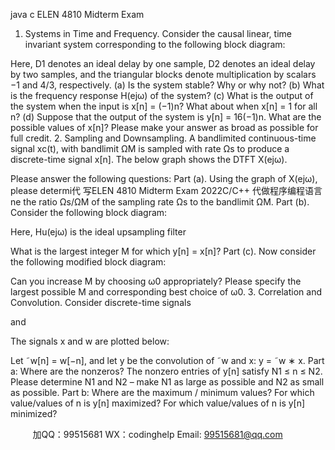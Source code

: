 java c
ELEN 4810 Midterm Exam
1. Systems in Time and Frequency. Consider the causal linear, time invariant system corresponding to the following block diagram:

Here, D1 denotes an ideal delay by one sample, D2 denotes an ideal delay by two samples, and the triangular blocks denote multiplication by scalars −1 and 4/3, respectively.
(a) Is the system stable? Why or why not?
(b) What is the frequency response H(ejω) of the system?
(c) What is the output of the system when the input is x[n] = (−1)n? What about when x[n] = 1 for all n?
(d) Suppose that the output of the system is y[n] = 16(−1)n. What are the possible values of x[n]? Please make your answer as broad as possible for full credit.
2. Sampling and Downsampling. A bandlimited continuous-time signal xc(t), with bandlimit ΩM is sampled with rate Ωs to produce a discrete-time signal x[n]. The below graph shows the DTFT X(ejω).

Please answer the following questions: 
Part (a). Using the graph of X(ejω), please determi代 写ELEN 4810 Midterm Exam 2022C/C++
代做程序编程语言ne the ratio Ωs/ΩM of the sampling rate Ωs to the bandlimit ΩM.
Part (b). Consider the following block diagram:

Here, Hu(ejω) is the ideal upsampling filter

What is the largest integer M for which y[n] = x[n]?
Part (c). Now consider the following modified block diagram:

Can you increase M by choosing ω0 appropriately? Please specify the largest possible M and corresponding best choice of ω0.
3. Correlation and Convolution. Consider discrete-time signals

and

The signals x and w are plotted below:

Let ˜w[n] = w[−n], and let y be the convolution of ˜w and x: y = ˜w ∗ x.
Part a: Where are the nonzeros? The nonzero entries of y[n] satisfy N1 ≤ n ≤ N2. Please determine N1 and N2 – make N1 as large as possible and N2 as small as possible.
Part b: Where are the maximum / minimum values? For which value/values of n is y[n] maximized? For which value/values of n is y[n] minimized?









         
加QQ：99515681  WX：codinghelp  Email: 99515681@qq.com
